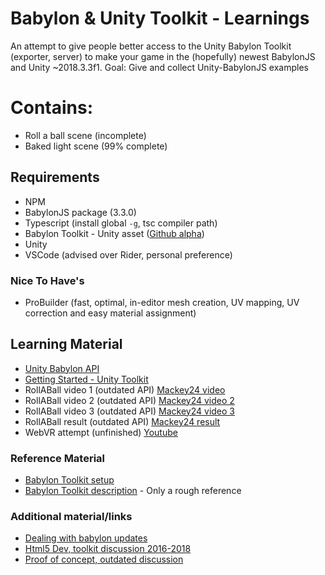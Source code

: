 # Babylon & Unity Toolkit  - Learnings
An attempt to give people better access to the Unity Babylon Toolkit (exporter, server) to make your game in the (hopefully) newest BabylonJS and Unity ~2018.3.3f1.
Goal: Give and collect Unity-BabylonJS examples

# Contains:
- Roll a ball scene (incomplete)
- Baked light scene (99% complete)

## Requirements
- NPM
- BabylonJS package (3.3.0)
- Typescript (install global `-g`, tsc compiler path)
- Babylon Toolkit - Unity asset ([Github alpha](https://github.com/BabylonJS/Exporters/tree/master/Unity/EditorToolkit/Content))
- Unity
- VSCode (advised over Rider, personal preference)
### Nice To Have's
- ProBuilder (fast, optimal, in-editor mesh creation, UV mapping, UV correction and easy material assignment)

## Learning Material
- [Unity Babylon API](http://mackey.cloud/files/videos/u3dbabylonApi.mp4)
- [Getting Started - Unity Toolkit](https://www.babylontoolkit.com/videos/GettingStarted.mp4)
- RollABall video 1 (outdated API) [Mackey24 video](http://mackey.cloud/files/videos/u3dbabylonBall1.mp4)
- RollABall video 2 (outdated API) [Mackey24 video 2](http://mackey.cloud/files/videos/u3dbabylonBall2.mp4)
- RollABall video 3 (outdated API) [Mackey24 video 3](http://mackey.cloud/files/videos/u3dbabylonBall3.mp4)
- RollABall result (outdated API) [Mackey24 result](http://mackey.cloud/games/ball/)
- WebVR attempt (unfinished) [Youtube](https://www.youtube.com/watch?v=Hq-p9EqhaWE)
### Reference Material
- [Babylon Toolkit setup](https://doc.babylonjs.com/resources/projects)
- [Babylon Toolkit description](https://doc.babylonjs.com/resources/intro) - Only a rough reference
### Additional material/links
- [Dealing with babylon updates](http://mackey.cloud/files/videos/u3dupdates.mp4)
- [Html5 Dev, toolkit discussion 2016-2018](http://www.html5gamedevs.com/topic/26348-solved-u3d-babylonjs-game-editor-toolkit/)
- [Proof of concept, outdated discussion](http://www.html5gamedevs.com/topic/26601-working-u3d-babylonjs-a-proof-of-concept/)

